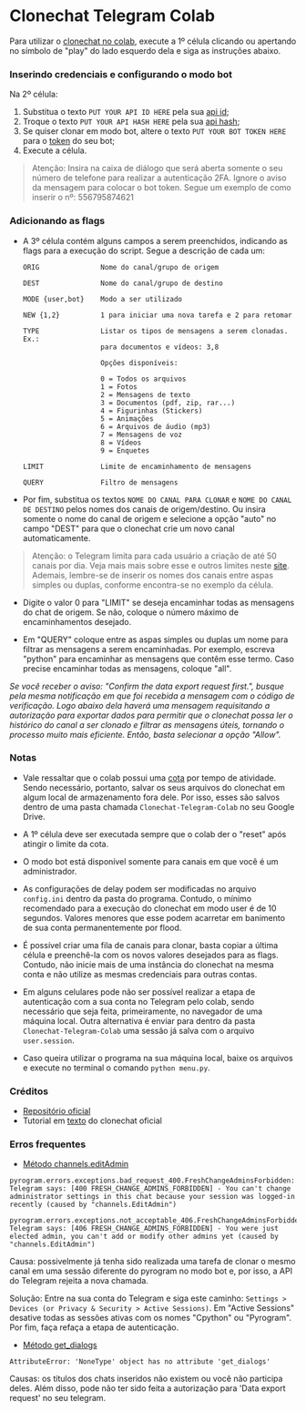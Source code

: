 # Clonechat Telegram Colab

Para utilizar o [clonechat no colab](https://colab.research.google.com/github/Drrivao/Clonechat-Telegram-Colab/blob/master/Clonechat_Telegram_Colab.ipynb), execute a 1º célula clicando ou apertando no símbolo de "play" do lado esquerdo dela e siga as instruções abaixo.

### Inserindo credenciais e configurando o modo bot

Na 2º célula:

1) Substitua o texto `PUT YOUR API ID HERE` pela sua [api id](https://t.me/c/1297554030/69);
2) Troque o texto `PUT YOUR API HASH HERE` pela sua [api hash](https://t.me/c/1297554030/69);
3) Se quiser clonar em modo bot, altere o texto `PUT YOUR BOT TOKEN HERE` para o [token](https://t.me/BotFather) do seu bot;
4) Execute a célula.

>Atenção: Insira na caixa de diálogo que será aberta somente o seu número de telefone para realizar a autenticação 2FA. Ignore o aviso da mensagem para colocar o bot token. Segue um exemplo de como inserir o nº: 556795874621


### Adicionando as flags

* A 3º célula contém alguns campos a serem preenchidos, indicando as flags para a execução do script. Segue a descrição de cada um:


      ORIG               Nome do canal/grupo de origem

      DEST               Nome do canal/grupo de destino

      MODE {user,bot}    Modo a ser utilizado

      NEW {1,2}          1 para iniciar uma nova tarefa e 2 para retomar

      TYPE               Listar os tipos de mensagens a serem clonadas. Ex.:
                         para documentos e vídeos: 3,8 

                         Opções disponíveis: 

                         0 = Todos os arquivos
                         1 = Fotos
                         2 = Mensagens de texto
                         3 = Documentos (pdf, zip, rar...)
                         4 = Figurinhas (Stickers)
                         5 = Animações
                         6 = Arquivos de áudio (mp3)
                         7 = Mensagens de voz
                         8 = Vídeos
                         9 = Enquetes

      LIMIT              Limite de encaminhamento de mensagens

      QUERY              Filtro de mensagens

* Por fim, substitua os textos `NOME DO CANAL PARA CLONAR` e `NOME DO CANAL DE DESTINO` pelos nomes dos canais de origem/destino. Ou insira somente o nome do canal de origem e selecione a opção "auto" no campo "DEST" para que o clonechat crie um novo canal automaticamente.

>Atenção: o Telegram limita para cada usuário a criação de até 50 canais por dia. Veja mais mais sobre esse e outros limites neste [site](https://limits.tginfo.me/en). Ademais, lembre-se de inserir os nomes dos canais entre aspas simples ou duplas, conforme encontra-se no exemplo da célula.

* Digite o valor 0 para "LIMIT" se deseja encaminhar todas as mensagens do chat de origem. Se não, coloque o número máximo de encaminhamentos desejado.

* Em "QUERY" coloque entre as aspas simples ou duplas um nome para filtrar as mensagens a serem encaminhadas. Por exemplo, escreva "python" para encaminhar as mensagens que contêm esse termo. Caso precise encaminhar todas as mensagens, coloque "all".

*Se você receber o aviso: "Confirm the data export request first.", busque pela mesma notificação em que foi recebida a mensagem com o código de verificação. Logo abaixo dela haverá uma mensagem requisitando a autorização para exportar dados para permitir que o clonechat possa ler o histórico do canal a ser clonado e filtrar as mensagens úteis, tornando o processo muito mais eficiente. Então, basta selecionar a opção "Allow".*

### Notas

* Vale ressaltar que o colab possui uma [cota](https://research.google.com/colaboratory/faq.html#idle-timeouts) por tempo de atividade. Sendo necessário, portanto, salvar os seus arquivos do clonechat em algum local de armazenamento fora dele. Por isso, esses são salvos dentro de uma pasta chamada `Clonechat-Telegram-Colab` no seu Google Drive.

* A 1º célula deve ser executada sempre que o colab der o "reset" após atingir o limite da cota.

* O modo bot está disponível somente para canais em que você é um administrador.

* As configurações de delay podem ser modificadas no arquivo `config.ini` dentro da pasta do programa. Contudo, o mínimo recomendado para a execução do clonechat em modo user é de 10 segundos. Valores menores que esse podem acarretar em banimento de sua conta permanentemente por flood.

* É possível criar uma fila de canais para clonar, basta copiar a última célula e preenchê-la com os novos valores desejados para as flags. Contudo, não inicie mais de uma instância do clonechat na mesma conta e não utilize as mesmas credenciais para outras contas.

* Em alguns celulares pode não ser possível realizar a etapa de autenticação com a sua conta no Telegram pelo colab, sendo necessário que seja feita, primeiramente, no navegador de uma máquina local. Outra alternativa é enviar para dentro da pasta `Clonechat-Telegram-Colab` uma sessão já salva com o arquivo `user.session`.

* Caso queira utilizar o programa na sua máquina local, baixe os arquivos e execute no terminal o comando `python menu.py`.

### Créditos

- [Repositório oficial](https://github.com/apenasrr/clonechat)
- Tutorial em [texto](https://upolar.github.io/clonechats-docs/) do clonechat oficial

### Erros frequentes

* [Método channels.editAdmin](https://core.telegram.org/method/channels.editAdmin#bots-can-use-this-method)

```
pyrogram.errors.exceptions.bad_request_400.FreshChangeAdminsForbidden: Telegram says: [400 FRESH_CHANGE_ADMINS_FORBIDDEN] - You can't change administrator settings in this chat because your session was logged-in recently (caused by "channels.EditAdmin")
```
```
pyrogram.errors.exceptions.not_acceptable_406.FreshChangeAdminsForbidden: Telegram says: [406 FRESH_CHANGE_ADMINS_FORBIDDEN] - You were just elected admin, you can't add or modify other admins yet (caused by "channels.EditAdmin")
```
Causa: possivelmente já tenha sido realizada uma tarefa de clonar o mesmo canal em uma sessão diferente do pyrogram no modo bot e, por isso, a API do Telegram rejeita a nova chamada.

Solução: Entre na sua conta do Telegram e siga este caminho: `Settings > Devices (or Privacy & Security > Active Sessions)`. Em "Active Sessions" desative todas as sessões ativas com os nomes "Cpython" ou "Pyrogram". Por fim, faça refaça a etapa de autenticação.

* [Método get_dialogs](https://docs.pyrogram.org/api/methods/get_dialogs#pyrogram.Client.get_dialogs)

```
AttributeError: 'NoneType' object has no attribute 'get_dialogs'
```
Causas: os títulos dos chats inseridos não existem ou você não participa deles. Além disso, pode não ter sido feita a autorização para 'Data export request' no seu telegram.